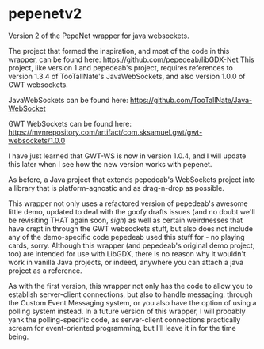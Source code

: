 # pepenetv2
Version 2 of the PepeNet wrapper for java websockets.

The project that formed the inspiration, and most of the code in this wrapper, can be found here: https://github.com/pepedeab/libGDX-Net
This project, like version 1 and pepedeab's project, requires references to version 1.3.4 of TooTallNate's JavaWebSockets, and also version 1.0.0 of GWT websockets.

JavaWebSockets can be found here: https://github.com/TooTallNate/Java-WebSocket

GWT WebSockets can be found here: https://mvnrepository.com/artifact/com.sksamuel.gwt/gwt-websockets/1.0.0

I have just learned that GWT-WS is now in version 1.0.4, and I will update this later when I see how the new version works with pepenet.

As before, a Java project that extends pepedeab's WebSockets project into a library that is platform-agnostic and as drag-n-drop as possible.

This wrapper not only uses a refactored version of pepedeab's awesome little demo, updated to deal with the goofy drafts issues (and no doubt we'll be revisiting THAT again soon, *sigh*) as well as certain weirdnesses that have crept in through the GWT websockets stuff, but also does not include any of the demo-specific code pepedeab used this stuff for - no playing cards, sorry. Although this wrapper (and pepedeab's original demo project, too) are intended for use with LibGDX, there is no reason why it wouldn't work in vanilla Java projects, or indeed, anywhere you can attach a java project as a reference.

As with the first version, this wrapper not only has the code to allow you to establish server-client connections, but also to handle messaging: through the Custom Event Messaging system, or you also have the option of using a polling system instead. In a future version of this wrapper, I will probably yank the polling-specific code, as server-client connections practically scream for event-oriented programming, but I'll leave it in for the time being.

